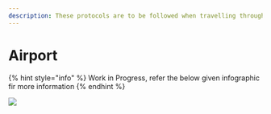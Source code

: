 ```yaml
---
description: These protocols are to be followed when travelling through Airports
---
```


# Airport

{% hint style="info" %}
Work in Progress, refer the below given infographic fir more information
{% endhint %}

![](https://github.com/coronasafe/telugu/tree/53a8c60a9312bb09d9da7f0c5754b7fd8d3ff78d/.gitbook/assets/image_from_ios.jpg)

